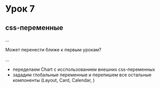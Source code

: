 # Урок 7

## css-переменные

...

Может перенести ближе к первым урокам?

...

- переделаем Chart с исспользованием внешних css-переменных
- зададим глобальные переменные и перепишем все остальные компоненты (Layout, Card, Calendar, )

##

###
